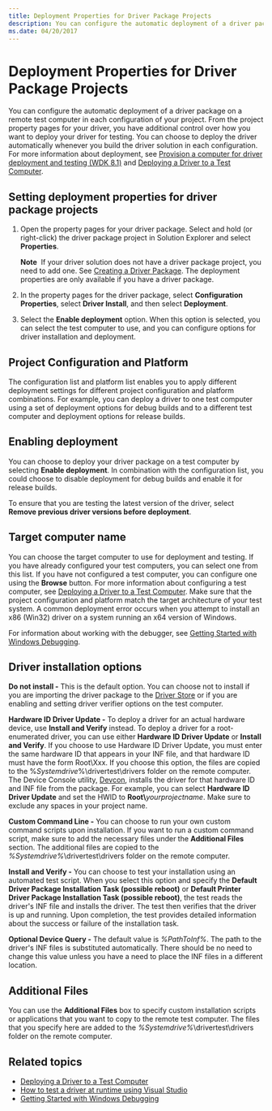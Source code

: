 ```yaml
---
title: Deployment Properties for Driver Package Projects
description: You can configure the automatic deployment of a driver package on a remote test computer in each configuration of your project.
ms.date: 04/20/2017
---
```


# Deployment Properties for Driver Package Projects

You can configure the automatic deployment of a driver package on a remote test computer in each configuration of your project. From the project property pages for your driver, you have additional control over how you want to deploy your driver for testing. You can choose to deploy the driver automatically whenever you build the driver solution in each configuration. For more information about deployment, see [Provision a computer for driver deployment and testing (WDK 8.1)](../gettingstarted/provision-a-target-computer-wdk-8-1.md) and [Deploying a Driver to a Test Computer](deploying-a-driver-to-a-test-computer.md).

## <span id="Setting_deployment_properties_for_driver_package_projects"></span><span id="setting_deployment_properties_for_driver_package_projects"></span><span id="SETTING_DEPLOYMENT_PROPERTIES_FOR_DRIVER_PACKAGE_PROJECTS"></span>Setting deployment properties for driver package projects


1.  Open the property pages for your driver package. Select and hold (or right-click) the driver package project in Solution Explorer and select **Properties**.

    **Note**  If your driver solution does not have a driver package project, you need to add one. See [Creating a Driver Package](creating-a-driver-package.md). The deployment properties are only available if you have a driver package.
2.  In the property pages for the driver package, select **Configuration Properties**, select **Driver Install**, and then select **Deployment**.
3.  Select the **Enable deployment** option. When this option is selected, you can select the test computer to use, and you can configure options for driver installation and deployment.

## <span id="Project_Configuration_and_Platform"></span><span id="project_configuration_and_platform"></span><span id="PROJECT_CONFIGURATION_AND_PLATFORM"></span>Project Configuration and Platform


The configuration list and platform list enables you to apply different deployment settings for different project configuration and platform combinations. For example, you can deploy a driver to one test computer using a set of deployment options for debug builds and to a different test computer and deployment options for release builds.

## <span id="Enabling_deployment"></span><span id="enabling_deployment"></span><span id="ENABLING_DEPLOYMENT"></span>Enabling deployment


You can choose to deploy your driver package on a test computer by selecting **Enable deployment**. In combination with the configuration list, you could choose to disable deployment for debug builds and enable it for release builds.

To ensure that you are testing the latest version of the driver, select **Remove previous driver versions before deployment**.

## <span id="Target_computer_name"></span><span id="target_computer_name"></span><span id="TARGET_COMPUTER_NAME"></span>Target computer name


You can choose the target computer to use for deployment and testing. If you have already configured your test computers, you can select one from this list. If you have not configured a test computer, you can configure one using the **Browse** button. For more information about configuring a test computer, see [Deploying a Driver to a Test Computer](deploying-a-driver-to-a-test-computer.md). Make sure that the project configuration and platform match the target architecture of your test system. A common deployment error occurs when you attempt to install an x86 (Win32) driver on a system running an x64 version of Windows. 

For information about working with the debugger, see [Getting Started with Windows Debugging](../debugger/getting-started-with-windows-debugging.md).

## <span id="Driver_installation_options"></span><span id="driver_installation_options"></span><span id="DRIVER_INSTALLATION_OPTIONS"></span>Driver installation options


**Do not install -** This is the default option. You can choose not to install if you are importing the driver package to the [Driver Store](../install/driver-store.md) or if you are enabling and setting driver verifier options on the test computer.

**Hardware ID Driver Update -** To deploy a driver for an actual hardware device, use **Install and Verify** instead. To deploy a driver for a root-enumerated driver, you can use either **Hardware ID Driver Update** or **Install and Verify**. If you choose to use Hardware ID Driver Update, you must enter the same hardware ID that appears in your INF file, and that hardware ID must have the form Root\\Xxx. If you choose this option, the files are copied to the %*Systemdrive*%\\drivertest\\drivers folder on the remote computer. The Device Console utility, [Devcon](../devtest/devcon.md), installs the driver for that hardware ID and INF file from the package. For example, you can select **Hardware ID Driver Update** and set the HWID to **Root\\**<em>yourprojectname</em>. Make sure to exclude any spaces in your project name.

**Custom Command Line -** You can choose to run your own custom command scripts upon installation. If you want to run a custom command script, make sure to add the necessary files under the **Additional Files** section. The additional files are copied to the *%Systemdrive%*\\drivertest\\drivers folder on the remote computer.

**Install and Verify -** You can choose to test your installation using an automated test script. When you select this option and specify the **Default Driver Package Installation Task (possible reboot)** or **Default Printer Driver Package Installation Task (possible reboot)**, the test reads the driver's INF file and installs the driver. The test then verifies that the driver is up and running. Upon completion, the test provides detailed information about the success or failure of the installation task.

**Optional Device Query -** The default value is *%PathToInf%*. The path to the driver's INF files is substituted automatically. There should be no need to change this value unless you have a need to place the INF files in a different location.

## <span id="Additional_Files"></span><span id="additional_files"></span><span id="ADDITIONAL_FILES"></span>Additional Files


You can use the **Additional Files** box to specify custom installation scripts or applications that you want to copy to the remote test computer. The files that you specify here are added to the *%Systemdrive%*\\drivertest\\drivers folder on the remote computer.

## <span id="related_topics"></span>Related topics


* [Deploying a Driver to a Test Computer](deploying-a-driver-to-a-test-computer.md)
* [How to test a driver at runtime using Visual Studio](testing-a-driver-at-runtime.md)
* [Getting Started with Windows Debugging](../debugger/getting-started-with-windows-debugging.md)
 

